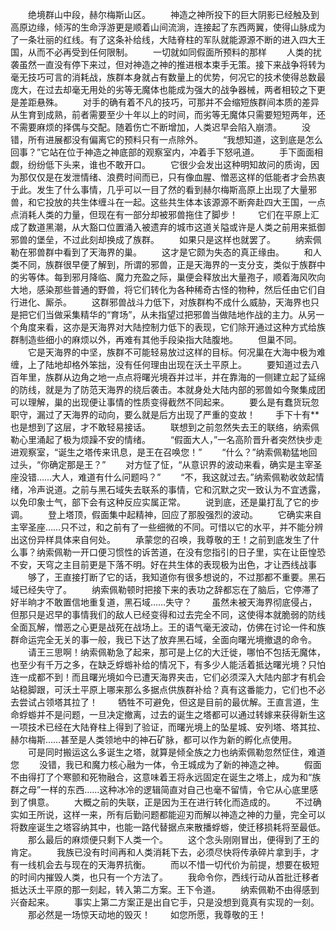 　　绝境群山中段，赫尔梅斯山区。
　　神造之神所投下的巨大阴影已经触及到高原边缘，倾泻的生命浮游更是顺着山间流淌，连接起了东西两翼，使得山脉成为了一条壮丽的红线。有了这条补给线，大陆脊柱的军队就能源源不断的进入四大王国，从而不必再受到任何限制。
　　一切就如同假面所预料的那样
　　人类的扰袭虽然一直没有停下来过，但对神造之神的推进根本束手无策。接下来战争将转为毫无技巧可言的消耗战，族群本身就占有数量上的优势，何况它的技术使得总数最庞大，在过去却毫无用处的劣等无魔体也能成为强大的战争器械，两者相较之下更是差距悬殊。
　　对手的确有着不凡的技巧，可那并不会缩短族群间本质的差异从生育到成熟，前者需要至少十年以上的时间，而劣等无魔体只需要短短两年，还不需要麻烦的择偶与交配。随着伤亡不断增加，人类迟早会陷入崩溃。
　　没错，所有进展都没有偏离它的预料只有一点除外。
　　“我想知道，这到底是怎么回事？”它站在位于神造之神底部的观察室内，冲着手下怒吼道。
　　手下面面相觑，纷纷低下头来，谁也不敢开口。
　　它很少会发出这种明知故问的质询，因为那仅仅是在发泄情绪、浪费时间而已，只有像血腥、憎恶这样的低能者才会热衷于此。发生了什么事情，几乎可以一目了然的看到赫尔梅斯高原上出现了大量邪兽，和它投放的共生体缠斗在一起。这些共生体本该源源不断奔赴四大王国，一点点消耗人类的力量，但现在有一部分却被邪兽拖住了脚步！
　　它们在平原上汇成了数道黑潮，从大豁口位置涌入被遗弃的城市这道关隘或许是人类之前用来抵御邪兽的堡垒，不过此刻却换成了族群。
　　如果只是这样也就罢了。
　　纳索佩勒在邪兽群中看到了天海界的巢。
　　这才是它颇为失态的真正缘由。
　　和人类不同，族群很早便了解到，所谓的邪兽，正是天海界的一支分支，类似于族群中的劣等体。每到邪月降临、魔力充盈之际，巢便会释放出大量孢子，顺着海风吹向大地，感染那些普通的野兽，将它们转化为各种稀奇古怪的物种，然后任由它们自行进化、厮杀。
　　这群邪兽战斗力低下，对族群构不成什么威胁，天海界也只是把它们当做采集精华的“育场”，从未指望过把邪兽当做陆地作战的主力。从另一个角度来看，这亦是天海界对大陆控制力低下的表现，它们除开通过这种方式给族群制造些细小的麻烦以外，再难有其他手段染指大陆腹地。
　　但巢不同。
　　它是天海界的中坚，族群不可能轻易放过这样的目标。何况巢在大海中极为难缠，上了陆地却格外笨拙，没有任何理由出现在沃土平原上。
　　要知道过去八百年里，族群从边角之地一点点将曙光境吞并过半，并在靠海的一侧建立起了延绵的防线，就是为了防范天海界的绕后袭击。本就身处大陆内部的邪兽如今聚集成团可以理解，巢的出现便让事情的性质变得截然不同起来。
　　要么是有蠢货玩忽职守，漏过了天海界的动向，要么就是后方出现了严重的变故！
　　手下十有**也是想到了这层，才不敢轻易接话。
　　联想到之前忽然失去王的联络，纳索佩勒心里涌起了极为烦躁不安的情绪。
　　“假面大人，”一名高阶晋升者突然快步走进观察室，“诞生之塔传来讯息，是王在召唤您！”
　　“什么？”纳索佩勒猛地回过头，“你确定那是王？”
　　对方怔了怔，“从意识界的波动来看，确实是主宰圣座没错……大人，难道有什么问题吗？”
　　“不，我这就过去。”纳索佩勒收敛起情绪，冷声说道。之前与黑石域失去联系的事情，它和沉默之灾一致认为不宜透露，以免印象士气，部下会有这种反应实属正常。
　　说到底，还是巢打乱了它的步调。
　　登上塔顶，假面集中起精神，回应了那股强烈的波动。
　　它确实来自主宰圣座……只不过，和之前有了一些细微的不同。可惜以它的水平，并不能分辨出这份异样具体来自何处。
　　承蒙您的召唤，我尊敬的王！之前到底发生了什么事？纳索佩勒一开口便习惯性的诉苦道，在没有您指引的日子里，实在让臣惶恐不安，天穹之主目前更是下落不明。好在共生体的表现极为出色，才让西线战事
　　够了，王直接打断了它的话，我知道你有很多想说的，不过那都不重要。黑石域已经失守了。
　　纳索佩勒顿时把接下来的表功之辞都忘在了脑后，它停滞了好半晌才不敢置信地重复道，黑石域……失守？
　　虽然未被天海界彻底侵占，但那只是迟早的事情我们的敌人已经变得和过去完全不同，这使得本就脆弱的防线全面瓦解，憎恶之心更是战死在战场上。王的语气毫无波动，仿佛在讨论一件和族群命运完全无关的事一般，我已下达了放弃黑石域，全面向曙光境撤退的命令。
　　请王三思啊！纳索佩勒急了起来，那可是上亿的大迁徙，哪怕不包括无魔体，也至少有千万之多，在缺乏蜉蝣补给的情况下，有多少人能活着抵达曙光境？只怕连一成都不到！而且曙光境如今已遭天海界夹击，它们必须深入大陆内部才有机会站稳脚跟，可沃土平原上哪来那么多据点供族群补给？真有这番能力，它们也不必去尝试占领塔其拉了！
　　牺牲不可避免，但这是目前的最优解。王直言道，生命蜉蝣并不是问题，一旦决定撤离，过去的诞生之塔都可以通过转嫁来获得新生这一项技术已经在大陆脊柱上得到了验证，而曙光境上的坠星城、安列塔、塔其拉、赫尔梅斯……甚至是人类领地中的神石矿脉，都可以作为新的孵化点使用。
　　可是同时搬运这么多诞生之塔，就算是倾全族之力也纳索佩勒忽然怔住，难道您
　　没错，我已和魔力核心融为一体，令王城成为了新的神造之神。
　　假面不由得打了个寒颤和死物融合，这意味着王将永远固定在诞生之塔上，成为和“族群之母”一样的东西……这种冰冷的逻辑简直对自己也毫不留情，令它从心底里感到了惧意。
　　大概之前的失联，正是因为王在进行转化而造成的。
　　不过确实如王所说，这样一来，所有后勤问题都能迎刃而解以神造之神的力量，完全可以将数座诞生之塔容纳其中，也能一路代替据点来散播蜉蝣，使迁移损耗将至最低。
　　那么最后的麻烦便只剩下人类一个。
　　这个念头刚刚冒出，便得到了王的肯定。
　　我族已没有时间再和人类消耗下去，必须尽快将传承碎片拿到手，才有一线机会去与现在的天海界抗衡。
　　而以不惜一切代价为前提，想要在极短的时间内摧毁人类，也只有一个方法了。
　　我命令你，西线行动从首批迁移者抵达沃土平原的那一刻起，转入第二方案。王下令道。
　　纳索佩勒不由得感到兴奋起来。
　　事实上第二方案正是出自它手，只是没想到竟真有实现的一刻。
　　那必然是一场惊天动地的毁灭！
　　如您所愿，我尊敬的王！